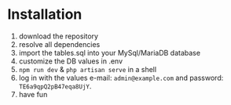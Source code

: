 # Installation
1. download the repository
2. resolve all dependencies
3. import the tables.sql into your MySql/MariaDB database
4. customize the DB values in .env
5. `npm run dev` & `php artisan serve` in a shell
6. log in with the values e-mail: `admin@example.com` and password: `TE6a9qpQ2pB47eqa8UjY`.
7. have fun
